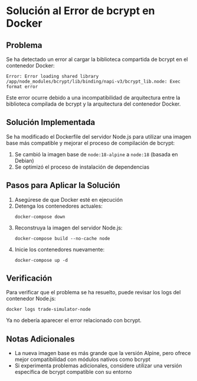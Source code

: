# Solución al Error de bcrypt en Docker

## Problema

Se ha detectado un error al cargar la biblioteca compartida de bcrypt en el contenedor Docker:

```
Error: Error loading shared library /app/node_modules/bcrypt/lib/binding/napi-v3/bcrypt_lib.node: Exec format error
```

Este error ocurre debido a una incompatibilidad de arquitectura entre la biblioteca compilada de bcrypt y la arquitectura del contenedor Docker.

## Solución Implementada

Se ha modificado el Dockerfile del servidor Node.js para utilizar una imagen base más compatible y mejorar el proceso de compilación de bcrypt:

1. Se cambió la imagen base de `node:18-alpine` a `node:18` (basada en Debian)
2. Se optimizó el proceso de instalación de dependencias

## Pasos para Aplicar la Solución

1. Asegúrese de que Docker esté en ejecución
2. Detenga los contenedores actuales:
   ```
   docker-compose down
   ```
3. Reconstruya la imagen del servidor Node.js:
   ```
   docker-compose build --no-cache node
   ```
4. Inicie los contenedores nuevamente:
   ```
   docker-compose up -d
   ```

## Verificación

Para verificar que el problema se ha resuelto, puede revisar los logs del contenedor Node.js:

```
docker logs trade-simulator-node
```

Ya no debería aparecer el error relacionado con bcrypt.

## Notas Adicionales

- La nueva imagen base es más grande que la versión Alpine, pero ofrece mejor compatibilidad con módulos nativos como bcrypt
- Si experimenta problemas adicionales, considere utilizar una versión específica de bcrypt compatible con su entorno